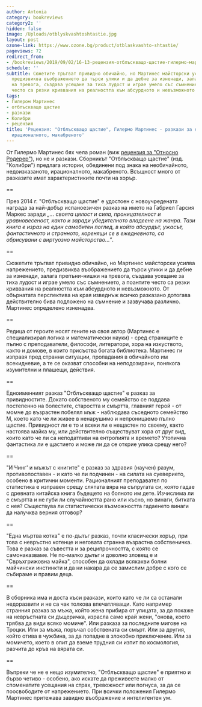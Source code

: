 ```yaml
---
author: Antonia
category: bookreviews
category2: ''
hidden: false
image: /Uploads/otblyskvashtoshtastie.jpg
layout: post
ozone-link: https://www.ozone.bg/product/otblaskvashto-shtastie/
pageviews: 72
redirect_from:
- /bookreviews/2019/09/02/16-13-рецензия-отблъскващо-щастие-гилермо-мартинес-разкази-за-необичайното-ирационалното-макабреното
schedule: ''
subtitle: Сюжетите тръгват привидно обичайно, но Мартинес майсторски усилва напрежението,
  предизвиква въображението да търси улики и да дебне за изненади, залага препъни-нишки
  на тревога, създава усещане за тиха лудост и играе умело със съмнението, а поантите
  често са резки криввания на реалността към абсурдното и невъзможното
tags:
- Гилером Мартинес
- отблъскващо щастие
- разкази
- Колибри
- рецензия
title: 'Рецензия: "Отблъскващо щастие", Гилермо Мартинес - разкази за необичайното,
  ирационалното, макабреното'
---
```


От Гилермо Мартинес бях чела роман (виж [рецензия за "Относно Родерер"](https://literaturnirazgovori.com/bookreviews/2019/01/24/11-01-%D1%80%D0%B5%D1%86%D0%B5%D0%BD%D0%B7%D0%B8%D1%8F-%D0%B3%D0%B8%D0%BB%D0%B5%D1%80%D0%BC%D0%BE-%D0%BC%D0%B0%D1%80%D1%82%D0%B8%D0%BD%D0%B5%D1%81-%D0%BE%D1%82%D0%BD%D0%BE%D1%81%D0%BD%D0%BE-%D1%80%D0%BE%D0%B4%D0%B5%D1%80%D0%B5%D1%80.html)), но не и разкази. Сборникът "Отблъскващо щастие" (изд. "Колибри") предлага истории, обединени под знака на необичайното, недоизказаното, ирационалното, макабреното. Всъщност много от разказите имат характеристиките почти на хорър. 

\==

През 2014 г. "Отблъскващо щастие" е удостоен с новоучредената награда за най-добър испаноезичен разказ на името на Габриел Гарсия Маркес заради _„... своята цялост и сила, проницателност и уравновесеност, както и заради убедителното владеене на жанра. Тази книга е израз на един самобитен поглед, в който абсурдът, ужасът, фантастичното и странното, коренящи се в ежедневното, са обрисувани с виртуозно майсторство...”_. 

\==

Сюжетите тръгват привидно обичайно, но Мартинес майсторски усилва напрежението, предизвиква въображението да търси улики и да дебне за изненади, залага препъни-нишки на тревога, създава усещане за тиха лудост и играе умело със съмнението, а поантите често са резки криввания на реалността към абсурдното и невъзможното. От обърнатата перспектива на края изведнъж всичко разказано дотогава действително бива подложено на съмнение и зазвучава различно. Мартинес определено изненадва. 

\==

Редица от героите носят гените на своя автор (Мартинес е специализирал логика и математически науки) - сред страниците е пълно с преподаватели, философи, литератори, хора на изкуството, както и домове, в които присъства богата библиотека. Мартинес ги изправя пред странни ситуации, пропадания в обичайното им всекидневие, а те се оказват способни на неподозирани, понякога изумителни и плашещи, действия.

\==

Едноименният разказ "Отблъскващо щастие" е разказ за привидностите. Докато собственото му семейство се поддава постепенно на болестите, старостта и смъртта, главният герой - от момче до възрастен побелял мъж - наблюдава съседното семейство М, което като че ли живее в ненарушимо и непроницаемо пълно щастие. Привидност ли е то и всеки ли е нещастен по своему, както настоява майка му, или действително съществуват хора от друг вид, които като че ли са неподатливи на ентропията и времето? Утопична фантастика ли е щастието и може ли да се открие улика срещу него?

\==

"И Чинг' и мъжът с книгите" е разказ за здравия (научен) разум, противопоставен - и като че ли подчинен - на силата на суеверието, особено в критични моменти. Рационалният преподавател по статистика е изправен срещу сляпата вяра на съпругата си, която гадае с древната китайска книга бъдещето на болното им дете. Изчислима ли е смъртта и не губи ли случайността рано или късно, но винаги, битката с нея? Съществува ли статистически възможността гадаенето винаги да налучква верния отговор?

\==

"Една мъртва котка" е по-дълъг разказ, почти класически хорър, при това с невръстно котенце и неговата странна възрастна собственичка. Това е разказ за съвестта и за реципрочността, с която се самонаказваме. Не по-малко дълъг и доволно зловещ е и "Свръхгрижовна майка", способен да охлади всякакви болни майчински инстинкти и да ни накара да се замислим добре с кого се събираме и правим деца. 

\==

В сборника има и доста къси разкази, които като че ли са останали недоразвити и не са чак толкова впечатляващи. Като например странния разказ за мъжа, който жена прибира от улицата, за да покаже на невръстната си дъщеричка, израсла само край жени, "онова, което трябва да види всяко момиче". Или разказа за последните мигове на Троцки. Или за мъжа, поръчал собствената си смърт. Или за другия, който отива в чужбина, за да попадне в злокобно приключение. Или за момичето, което в опит да вземе трудния си изпит по космология, разчита до кръв на вярата си.

\==

Въпреки че не е нещо изумително, "Отблъскващо щастие" е приятно и бързо четиво - особено, ако искате да преживеете малко от споменатите усещания на страх, тревожност или погнуса, за да се поосвободите от напрежението. При всички положения Гилермо Мартинес притежава завидно въображение и интелигентен ум.